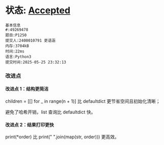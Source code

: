 # 状态: [Accepted](http://dsbpython.openjudge.cn/dspythonbook/solution/49269478/)

```
基本信息
#:49269478
题目:P1250
提交人:2400010791 吏语涵
内存:3704kB
时间:22ms
语言:Python3
提交时间:2025-05-25 23:32:13
```

### 改进点
#### 改进点 1：结构更简洁
children = [[] for _ in range(n + 1)] 比 defaultdict 更节省空间且初始化清晰；

避免了哈希开销，list 查询比 defaultdict 快。
#### 改进点 2：结果打印更快
print(*order) 比 print(" ".join(map(str, order))) 更高效。